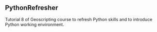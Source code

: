 ## PythonRefresher

Tutorial 8 of Geoscripting course to refresh Python skills and to introduce Python working environment.
